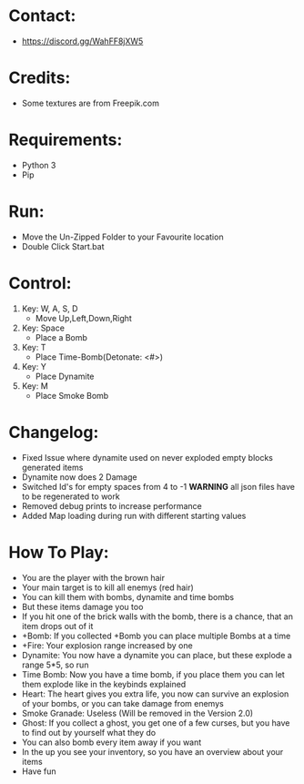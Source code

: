 # Contact:
- https://discord.gg/WahFF8jXW5 

# Credits:
- Some textures are from Freepik.com

# Requirements:
- Python 3
- Pip

# Run:
- Move the Un-Zipped Folder to your Favourite location
- Double Click Start.bat

# Control:
1. Key: W, A, S, D
    - Move Up,Left,Down,Right
2. Key: Space
    - Place a Bomb
3. Key: T
    - Place Time-Bomb(Detonate: <#>)
4. Key: Y
    - Place Dynamite
5. Key: M
    - Place Smoke Bomb

# Changelog:
- Fixed Issue where dynamite used on never exploded empty blocks generated items
- Dynamite now does 2 Damage
- Switched Id's for empty spaces from 4 to -1 **WARNING** all json files have to be regenerated to work
- Removed debug prints to increase performance
- Added Map loading during run with different starting values

# How To Play:
- You are the player with the brown hair
- Your main target is to kill all enemys (red hair)
- You can kill them with bombs, dynamite and time bombs
- But these items damage you too
- If you hit one of the brick walls with the bomb, there is a chance, that an item drops out of it
- +Bomb: If you collected +Bomb you can place multiple Bombs at a time
- +Fire: Your explosion range increased by one
- Dynamite: You now have a dynamite you can place, but these explode a range 5*5, so run
- Time Bomb: Now you have a time bomb, if you place them you can let them explode like in the keybinds explained
- Heart: The heart gives you extra life, you now can survive an explosion of your bombs, or you can take damage from enemys
- Smoke Granade: Useless (Will be removed in the Version 2.0)
- Ghost: If you collect a ghost, you get one of a few curses, but you have to find out by yourself what they do
- You can also bomb every item away if you want
- In the up you see your inventory, so you have an overview about your items
- Have fun
